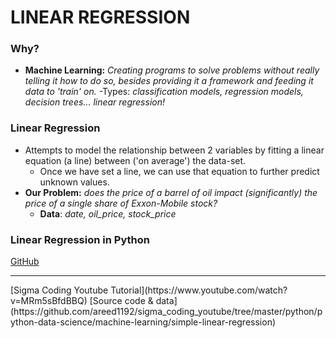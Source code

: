 # LINEAR REGRESSION
### Why?
- **Machine Learning:** *Creating programs to solve problems without really telling it how to do so, besides providing it a framework and feeding it data to 'train' on.*
  -Types: *classification models, regression models, decision trees... linear regression!* 


### Linear Regression
- Attempts to model the relationship between 2 variables by fitting a linear equation (a line) between ('on average') the data-set.
  - Once we have set a line, we can use that equation to further predict unknown values.
- **Our Problem:** *does the price of a barrel of oil impact (significantly) the price of a single share of Exxon-Mobile stock?*
  - **Data**: *date, oil_price, stock_price*








### Linear Regression in Python












[GitHub](http://github.com)

<hr>
[Sigma Coding Youtube Tutorial](https://www.youtube.com/watch?v=MRm5sBfdBBQ)
[Source code & data](https://github.com/areed1192/sigma_coding_youtube/tree/master/python/python-data-science/machine-learning/simple-linear-regression)
